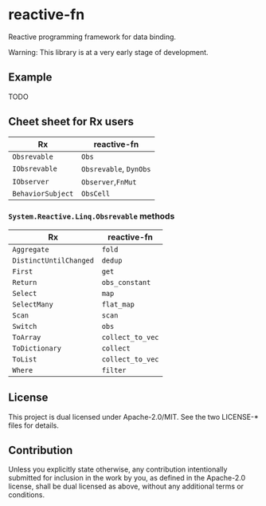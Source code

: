 # reactive-fn

Reactive programming framework for data binding.

Warning: This library is at a very early stage of development.

## Example

TODO

## Cheet sheet for Rx users

| Rx                | reactive-fn            |
| ----------------- | ---------------------- |
| `Obsrevable`      | `Obs`                  |
| `IObsrevable`     | `Obsrevable`, `DynObs` |
| `IObserver`       | `Observer`,`FnMut`     |
| `BehaviorSubject` | `ObsCell`              |

### `System.Reactive.Linq.Obsrevable` methods

| Rx                     | reactive-fn      |
| ---------------------- | ---------------- |
| `Aggregate`            | `fold`           |
| `DistinctUntilChanged` | `dedup`          |
| `First`                | `get`            |
| `Return`               | `obs_constant`   |
| `Select`               | `map`            |
| `SelectMany`           | `flat_map`       |
| `Scan`                 | `scan`           |
| `Switch`               | `obs`            |
| `ToArray`              | `collect_to_vec` |
| `ToDictionary`         | `collect`        |
| `ToList`               | `collect_to_vec` |
| `Where`                | `filter`         |

## License

This project is dual licensed under Apache-2.0/MIT. See the two LICENSE-\* files for details.

## Contribution

Unless you explicitly state otherwise, any contribution intentionally submitted for inclusion in the work by you, as defined in the Apache-2.0 license, shall be dual licensed as above, without any additional terms or conditions.
